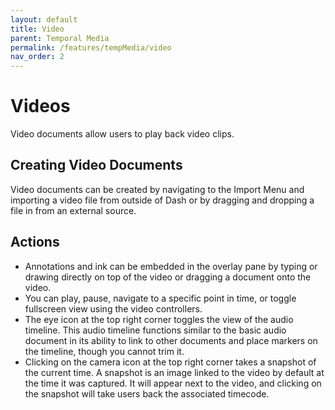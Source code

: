 ```yaml
---
layout: default
title: Video
parent: Temporal Media
permalink: /features/tempMedia/video
nav_order: 2
---
```



# Videos
Video documents allow users to play back video clips.

## Creating Video Documents
Video documents can be created by  navigating to the Import Menu and importing a video file from outside of Dash or by dragging and dropping a file in from an external source.

## Actions
- Annotations and ink can be embedded in the overlay pane by typing or drawing directly on top of the video or dragging a document onto the video.
- You can play, pause, navigate to a specific point in time, or toggle fullscreen view using the video controllers.
- The eye icon at the top right corner toggles the view of the audio timeline. This audio timeline functions similar to the basic audio document in its ability to link to other documents and place markers on the timeline, though you cannot trim it.
- Clicking on the camera icon at the top right corner takes a snapshot of the current time. A snapshot is an image linked to the video by default at the time it was captured. It will appear next to the video, and clicking on the snapshot will take users back the associated timecode.